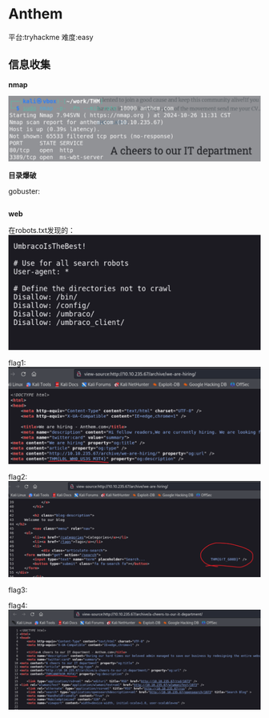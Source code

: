 # Anthem

平台:tryhackme
难度:easy


## 信息收集

**nmap**

![Alt text](../../../picture/THM/Anthem/Snipaste_2024-10-26_11-35-27.png)

**目录爆破**

gobuster:
```

```

**web**

在robots.txt发现的：
![Alt text](../../../picture/THM/Anthem/Snipaste_2024-10-26_12-35-54.png)

flag1:
![Alt text](../../../picture/THM/Anthem/Snipaste_2024-10-26_12-45-00.png)

flag2:
![](../../../picture/THM/Anthem/Snipaste_2024-10-26_12-45-11.png)

flag3:


flag4:
![Alt text](../../../picture/THM/Anthem/Snipaste_2024-10-26_13-05-01.png)